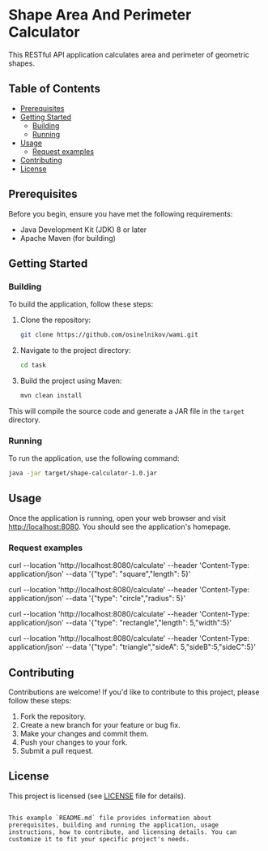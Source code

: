 # Shape Area And Perimeter Calculator

This RESTful API application calculates area and perimeter of geometric shapes.

## Table of Contents

- [Prerequisites](#prerequisites)
- [Getting Started](#getting-started)
  - [Building](#building)
  - [Running](#running)
- [Usage](#usage)
  - [Request examples](#request-examples)
- [Contributing](#contributing)
- [License](#license)

## Prerequisites

Before you begin, ensure you have met the following requirements:

- Java Development Kit (JDK) 8 or later
- Apache Maven (for building)

## Getting Started

### Building

To build the application, follow these steps:

1. Clone the repository:

   ```sh
   git clone https://github.com/osinelnikov/wami.git
   ```

2. Navigate to the project directory:

   ```sh
   cd task
   ```

3. Build the project using Maven:

   ```sh
   mvn clean install
   ```

This will compile the source code and generate a JAR file in the `target` directory.

### Running

To run the application, use the following command:

```sh
java -jar target/shape-calculator-1.0.jar
```

## Usage

Once the application is running, open your web browser and visit [http://localhost:8080](http://localhost:8080). You should see the application's homepage.

### Request examples

curl --location 'http://localhost:8080/calculate' --header 'Content-Type: application/json' --data '{"type": "square","length": 5}'

curl --location 'http://localhost:8080/calculate' --header 'Content-Type: application/json' --data '{"type": "circle","radius": 5}'

curl --location 'http://localhost:8080/calculate' --header 'Content-Type: application/json' --data '{"type": "rectangle","length": 5,"width":5}'

curl --location 'http://localhost:8080/calculate' --header 'Content-Type: application/json' --data '{"type": "triangle","sideA": 5,"sideB":5,"sideC":5}'



## Contributing

Contributions are welcome! If you'd like to contribute to this project, please follow these steps:

1. Fork the repository.
2. Create a new branch for your feature or bug fix.
3. Make your changes and commit them.
4. Push your changes to your fork.
5. Submit a pull request.

## License

This project is licensed (see [LICENSE](license.txt) file for details).
```

This example `README.md` file provides information about prerequisites, building and running the application, usage instructions, how to contribute, and licensing details. You can customize it to fit your specific project's needs.